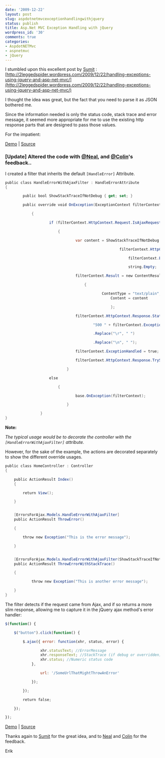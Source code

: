 ```yaml
---
date: '2009-12-22'
layout: post
slug: aspdotnetmvcexceptionhandlingwithjquery
status: publish
title: Asp.Net MVC Exception Handling with jQuery
wordpress_id: '30'
comments: true
categories:
- AspdotNETMvc
- aspnetmvc
- jQuery
---
```


I stumbled upon this
excellent post by [Sumit](http://2leggedspider.wordpress.com/) : [http://2leggedspider.wordpress.com/2009/12/22/handling-exceptions-using-jquery-and-asp-net-mvc/](http://2leggedspider.wordpress.com/2009/12/22/handling-exceptions-using-jquery-and-asp-net-mvc/)

I thought the idea was great, but the fact that you need to parse it as JSON bothered me.

Since the information needed is only the status code, stack trace and error message, it seemed more appropriate for me to use the existing http response parts that are designed to pass those values.

For the impatient:

[Demo](http://demos.erikzaadi.com/ErrorsForAjax/) | [Source](http://demos.erikzaadi.com/ErrorsForAjax/Content/Source.zip)

###  [Update] Altered the code with [@Neal](http://randomcode.net.nz/), and [@Colin](http://colinbowern.com/)'s feedback..

I created a filter that inherits the default `[HandleError]` Attribute.

```csharp
public class HandleErrorWithAjaxFilter : HandleErrorAttribute  
{  

        public bool ShowStackTraceIfNotDebug { get; set; }  

        public override void OnException(ExceptionContext filterContext)  

            {  

                    if (filterContext.HttpContext.Request.IsAjaxRequest())  

                        {  

                                var content = ShowStackTraceIfNotDebug ||  

                                                    filterContext.HttpContext.IsDebuggingEnabled ?  

                                                        filterContext.Exception.StackTrace :  

                                                        string.Empty;  

                                filterContext.Result = new ContentResult  

                                    {  

                                            ContentType = "text/plain",//Thanks Colin  
                                                Content = content  

                                                };  

                                filterContext.HttpContext.Response.Status =  

                                        "500 " + filterContext.Exception.Message  

                                        .Replace("\r", " ")  

                                        .Replace("\n", " ");  

                                filterContext.ExceptionHandled = true;  

                                filterContext.HttpContext.Response.TrySkipIisCustomErrors = true;  

                            }  

                    else  

                        {  

                                base.OnException(filterContext);  

                            }  

                }  
}  
```

**Note:**

_The typical usage would be to decorate the controller with the `[HandleErrorWithAjaxFilter]` attribute._

However, for the sake of the example, the actions are decorated separately to show the different override usages.

```csharp
public class HomeController : Controller  
{  

    public ActionResult Index()  
    {  

        return View();  

    }  


    [ErrorsForAjax.Models.HandleErrorWithAjaxFilter]  
    public ActionResult ThrowError()  

    {  

        throw new Exception("This is the error message");  

    }  


    [ErrorsForAjax.Models.HandleErrorWithAjaxFilter(ShowStackTraceIfNotDebug = true)]  
    public ActionResult ThrowErrorWithStackTrace()  

    {  

            throw new Exception("This is another error message");  

    }  
}  
```


The filter detects if the request came from Ajax, and if so returns a more slim response, allowing me to capture it in the jQuery ajax method's error handler:


```javascript
$(function() {  

    $("button").click(function() {  

        $.ajax({ error: function(xhr, status, error) {  

                xhr.statusText; //ErrorMessage  
                xhr.responseText; //StackTrace (if debug or overridden)  
                xhr.status; //Numeric status code  
            },  

                url: '/SomeUrlThatMightThrowAnError'  

            });  

        });  

        return false;  

    });  

});  
```

[Demo](http://demos.erikzaadi.com/ErrorsForAjax/) | [Source](http://demos.erikzaadi.com/ErrorsForAjax/Content/Source.zip)

Thanks again to [Sumit](http://2leggedspider.wordpress.com/) for the great idea, and to [Neal](http://randomcode.net.nz/) and [Colin](http://colinbowern.com/) for the feedback.

Erik
